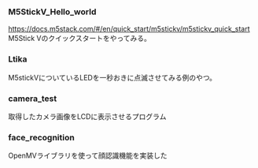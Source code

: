 ### M5StickV_Hello_world
https://docs.m5stack.com/#/en/quick_start/m5stickv/m5stickv_quick_start
M5Stick Vのクイックスタートをやってみる。

### Ltika
M5stickVについているLEDを一秒おきに点滅させてみる例のやつ。

### camera_test
取得したカメラ画像をLCDに表示させるプログラム

### face_recognition
OpenMVライブラリを使って顔認識機能を実装した

